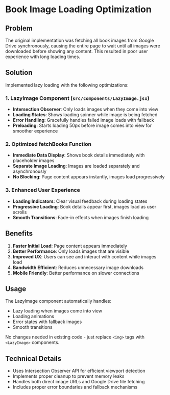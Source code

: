 # Book Image Loading Optimization

## Problem
The original implementation was fetching all book images from Google Drive synchronously, causing the entire page to wait until all images were downloaded before showing any content. This resulted in poor user experience with long loading times.

## Solution
Implemented lazy loading with the following optimizations:

### 1. LazyImage Component (`src/components/LazyImage.jsx`)
- **Intersection Observer**: Only loads images when they come into view
- **Loading States**: Shows loading spinner while image is being fetched
- **Error Handling**: Gracefully handles failed image loads with fallback
- **Preloading**: Starts loading 50px before image comes into view for smoother experience

### 2. Optimized fetchBooks Function
- **Immediate Data Display**: Shows book details immediately with placeholder images
- **Separate Image Loading**: Images are loaded separately and asynchronously
- **No Blocking**: Page content appears instantly, images load progressively

### 3. Enhanced User Experience
- **Loading Indicators**: Clear visual feedback during loading states
- **Progressive Loading**: Book details appear first, images load as user scrolls
- **Smooth Transitions**: Fade-in effects when images finish loading

## Benefits
1. **Faster Initial Load**: Page content appears immediately
2. **Better Performance**: Only loads images that are visible
3. **Improved UX**: Users can see and interact with content while images load
4. **Bandwidth Efficient**: Reduces unnecessary image downloads
5. **Mobile Friendly**: Better performance on slower connections

## Usage
The LazyImage component automatically handles:
- Lazy loading when images come into view
- Loading animations
- Error states with fallback images
- Smooth transitions

No changes needed in existing code - just replace `<img>` tags with `<LazyImage>` components.

## Technical Details
- Uses Intersection Observer API for efficient viewport detection
- Implements proper cleanup to prevent memory leaks
- Handles both direct image URLs and Google Drive file fetching
- Includes proper error boundaries and fallback mechanisms
